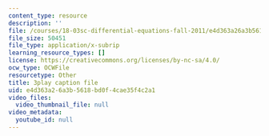 ```yaml
---
content_type: resource
description: ''
file: /courses/18-03sc-differential-equations-fall-2011/e4d363a26a3b5618bd0f4cae35f4c2a1_2SuTN8rpe4I.vtt
file_size: 50451
file_type: application/x-subrip
learning_resource_types: []
license: https://creativecommons.org/licenses/by-nc-sa/4.0/
ocw_type: OCWFile
resourcetype: Other
title: 3play caption file
uid: e4d363a2-6a3b-5618-bd0f-4cae35f4c2a1
video_files:
  video_thumbnail_file: null
video_metadata:
  youtube_id: null
---
```

